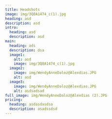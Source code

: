 ```yaml
---
title: Headshots
image: img/3Q8A1474_c(1).jpg
heading: asd
description: asd
intro:
  heading: asd
  description: asd
main:
  heading: ads
  description: dsa
  image1:
    alt: asd
    image: img/3Q8A1474_c(1).jpg
  image2:
    image: img/WendyAnneDaloz@Alexdias.JPG
    alt: asd
  image3:
    image: img/WendyAnneDaloz@Alexdias.JPG
    alt: asdsadsad
full_image: img/WendyAnneDaloz@Alexdias (2).JPG
pricing:
  heading: asdasdasdsa
  description: asadssdsd
---
```

